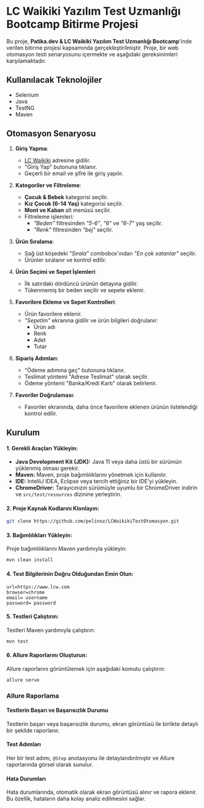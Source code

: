 
# LC Waikiki Yazılım Test Uzmanlığı Bootcamp Bitirme Projesi

Bu proje, **Patika.dev & LC Waikiki Yazılım Test Uzmanlığı Bootcamp**'inde verilen bitirme projesi kapsamında gerçekleştirilmiştir. Proje, bir web otomasyon testi senaryosunu içermekte ve aşağıdaki gereksinimleri karşılamaktadır.

## Kullanılacak Teknolojiler

- Selenium
- Java
- TestNG
- Maven

## Otomasyon Senaryosu

1. **Giriş Yapma**:
   - [LC Waikiki](https://www.lcw.com/) adresine gidilir.
   - "Giriş Yap" butonuna tıklanır.
   - Geçerli bir email ve şifre ile giriş yapılır.

2. **Kategoriler ve Filtreleme**:
   - **Çocuk & Bebek** kategorisi seçilir.
   - **Kız Çocuk (6-14 Yaş)** kategorisi seçilir.
   - **Mont ve Kaban** alt menüsü seçilir.
   - Filtreleme işlemleri:
     - *"Beden"* filtresinden *"5-6"*, *"6"* ve *"6-7"* yaş seçilir.
     - *"Renk"* filtresinden *"bej"* seçilir.

3. **Ürün Sıralama**:
   - Sağ üst köşedeki *"Sırala"* combobox'ından *"En çok satanlar"* seçilir.
   - Ürünler sıralanır ve kontrol edilir.

4. **Ürün Seçimi ve Sepet İşlemleri**:
   - İlk satırdaki dördüncü ürünün detayına gidilir.
   - Tükenmemiş bir beden seçilir ve sepete eklenir.

5. **Favorilere Ekleme ve Sepet Kontrolleri**:
   - Ürün favorilere eklenir.
   - *"Sepetim"* ekranına gidilir ve ürün bilgileri doğrulanır:
     - Ürün adı
     - Renk
     - Adet
     - Tutar

6. **Sipariş Adımları**:
   - "Ödeme adımına geç" butonuna tıklanır.
   - Teslimat yöntemi "Adrese Teslimat" olarak seçilir.
   - Ödeme yöntemi "Banka/Kredi Kartı" olarak belirlenir.

7. **Favoriler Doğrulaması**:
   - Favoriler ekranında, daha önce favorilere eklenen ürünün listelendiği kontrol edilir.


## Kurulum


#### 1. **Gerekli Araçları Yükleyin:**
- **Java Development Kit (JDK):** Java 11 veya daha üstü bir sürümün yüklenmiş olması gerekir.
- **Maven:** Maven, proje bağımlılıklarını yönetmek için kullanılır.
- **IDE:** IntelliJ IDEA, Eclipse veya tercih ettiğiniz bir IDE'yi yükleyin.
- **ChromeDriver:** Tarayıcınızın sürümüyle uyumlu bir ChromeDriver indirin ve `src/test/resources` dizinine yerleştirin.

#### 2. **Proje Kaynak Kodlarını Klonlayın:**
```bash
git clone https://github.com/pelinoz/LCWaikikiTestOtomasyon.git
```

#### 3. **Bağımlılıkları Yükleyin:**
Proje bağımlılıklarını Maven yardımıyla yükleyin:
```bash
mvn clean install
```

#### 4. **Test Bilgilerinin Doğru Olduğundan Emin Olun:**
```properties
url=https://www.lcw.com
browser=chrome
email= username
password= password
```

#### 5. **Testleri Çalıştırın:**
Testleri Maven yardımıyla çalıştırın:
```bash
mvn test
```

#### 6. **Allure Raporlarını Oluşturun:**
Allure raporlarını görüntülemek için aşağıdaki komutu çalıştırın:
```bash
allure serve
```

### **Allure Raporlama**

#### **Testlerin Başarı ve Başarısızlık Durumu**
Testlerin başarı veya başarısızlık durumu, ekran görüntüsü ile birlikte detaylı bir şekilde raporlanır.

#### **Test Adımları**
Her bir test adımı, `@Step` anotasyonu ile detaylandırılmıştır ve Allure raporlarında görsel olarak sunulur.

#### **Hata Durumları**
Hata durumlarında, otomatik olarak ekran görüntüsü alınır ve rapora eklenir. Bu özellik, hataların daha kolay analiz edilmesini sağlar.



